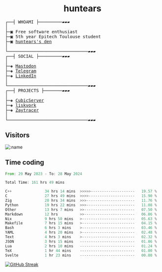 <h1 align="center">
huntears
</h1>
<!-- <p align="center">
<img src=https://huntears.com/img/pfp.webp width=30%/>
</p>
<style>
img {
    border-radius: 50%;
}
</style> -->
<pre>
┌──┤ WHOAMI ├─────────▰▰▰
│
├─▣ Free software enthusiast
├─▣ 5th year Epitech Toulouse student
├─▣ <a href="https://huntears.com/">huntears's den</a>
│
└───────────────────────────────▰▰▰
┌──┤ SOCIAL ├─────────▰▰▰
│
├─◈ <a href="https://fosstodon.org/@huntears">Mastodon</a>
├─◈ <a href="https://t.me/huntears">Telegram</a>
├─◈ <a href="https://www.linkedin.com/in/alexandre-flion">LinkedIn</a>
│
└───────────────────────────────▰▰▰
┌──┤ PROJECTS ├───────▰▰▰
│
├─◈ <a href="https://github.com/CubicMC/cubic-server">CubicServer</a>
├─◈ <a href="https://github.com/Epitech/B-AIA-500_liskvork">liskvork</a>
├─◈ <a href="https://github.com/Miou-zora/Zaytracer">Zaytracer</a>
│
└───────────────────────────────▰▰▰
</pre>

## Visitors

![:name](https://count.getloli.com/get/@huntears?theme=rule34)

## Time coding

<!--START_SECTION:wakatime-->

```rust
From: 29 May 2023 - To: 28 May 2024

Total Time: 161 hrs 49 mins

C++               34 hrs 14 mins  >>>>>--------------------   19.57 %
C                 27 hrs 49 mins  >>>>---------------------   15.90 %
Zig               20 hrs 34 mins  >>>----------------------   11.76 %
Python            19 hrs 22 mins  >>>----------------------   11.08 %
Other             13 hrs 7 mins   >>-----------------------   07.50 %
Markdown          12 hrs          >>-----------------------   06.86 %
Nix               9 hrs 50 mins   >------------------------   05.63 %
Makefile          7 hrs 15 mins   >------------------------   04.15 %
Bash              6 hrs 3 mins    >------------------------   03.46 %
YAML              4 hrs 20 mins   >------------------------   02.48 %
Text              4 hrs 3 mins    >------------------------   02.32 %
JSON              3 hrs 15 mins   -------------------------   01.86 %
Lua               2 hrs 10 mins   -------------------------   01.24 %
TeX               1 hr 44 mins    -------------------------   01.00 %
Svelte            1 hr 23 mins    -------------------------   00.80 %
```

<!--END_SECTION:wakatime-->

[![GitHub Streak](https://streak-stats.demolab.com?user=huntears)](https://git.io/streak-stats)
